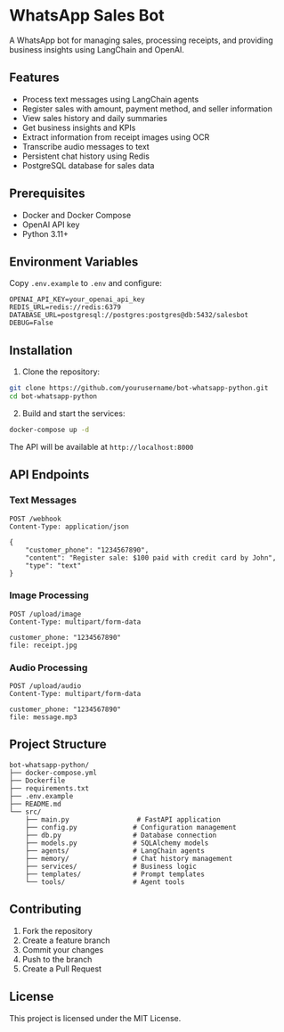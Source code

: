 # WhatsApp Sales Bot

A WhatsApp bot for managing sales, processing receipts, and providing business insights using LangChain and OpenAI.

## Features

- Process text messages using LangChain agents
- Register sales with amount, payment method, and seller information
- View sales history and daily summaries
- Get business insights and KPIs
- Extract information from receipt images using OCR
- Transcribe audio messages to text
- Persistent chat history using Redis
- PostgreSQL database for sales data

## Prerequisites

- Docker and Docker Compose
- OpenAI API key
- Python 3.11+

## Environment Variables

Copy `.env.example` to `.env` and configure:

```env
OPENAI_API_KEY=your_openai_api_key
REDIS_URL=redis://redis:6379
DATABASE_URL=postgresql://postgres:postgres@db:5432/salesbot
DEBUG=False
```

## Installation

1. Clone the repository:
```bash
git clone https://github.com/yourusername/bot-whatsapp-python.git
cd bot-whatsapp-python
```

2. Build and start the services:
```bash
docker-compose up -d
```

The API will be available at `http://localhost:8000`

## API Endpoints

### Text Messages
```http
POST /webhook
Content-Type: application/json

{
    "customer_phone": "1234567890",
    "content": "Register sale: $100 paid with credit card by John",
    "type": "text"
}
```

### Image Processing
```http
POST /upload/image
Content-Type: multipart/form-data

customer_phone: "1234567890"
file: receipt.jpg
```

### Audio Processing
```http
POST /upload/audio
Content-Type: multipart/form-data

customer_phone: "1234567890"
file: message.mp3
```

## Project Structure

```
bot-whatsapp-python/
├── docker-compose.yml
├── Dockerfile
├── requirements.txt
├── .env.example
├── README.md
└── src/
    ├── main.py                 # FastAPI application
    ├── config.py              # Configuration management
    ├── db.py                  # Database connection
    ├── models.py              # SQLAlchemy models
    ├── agents/                # LangChain agents
    ├── memory/                # Chat history management
    ├── services/              # Business logic
    ├── templates/             # Prompt templates
    └── tools/                 # Agent tools
```

## Contributing

1. Fork the repository
2. Create a feature branch
3. Commit your changes
4. Push to the branch
5. Create a Pull Request

## License

This project is licensed under the MIT License. 